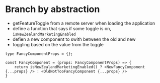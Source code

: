 # Branch by abstraction

- getFeatureToggle from a remote server when loading the application
- define a function that says if some toggle is on, `isNewZealandMarketingEnabled`
- defien a new component to swith between the old and new
- toggling based on the value from the toggle

```tsx
type FancyComponentProps = {};

const FancyComponent = (props: FancyComponentProps) => {
    return isNewZealandMarketingEnabled() ? <NewFancyComponent {...props} /> : <OldNotTooFancyComponent {...props} />
}
```

